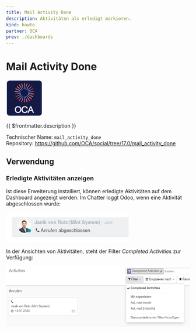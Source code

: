 ```yaml
---
title: Mail Activity Done
description: Aktivitäten als erledigt markieren.
kind: howto
partner: OCA
prev: ./dashboards
---
```

# Mail Activity Done
![icon_oca_app](attachments/icon_oca_app.png)

{{ $frontmatter.description }}

Technischer Name: `mail_activity_done`\
Repository: <https://github.com/OCA/social/tree/17.0/mail_activity_done>

## Verwendung

### Erledigte Aktivitäten anzeigen

Ist diese Erweiterung installiert, können erledigte Aktivitäten auf dem Dashboard angezeigt werden. Im Chatter loggt Odoo, wenn eine Aktivität abgeschlossen wurde:

![](attachments/Mail%20Activity%20Done.png)

In der Ansichten von Aktivitäten, steht der Filter *Completed Activities* zur Verfügung:

![](attachments/Mail%20Activity%20Done%20Filter.png)
